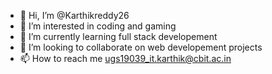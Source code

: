 - 👋 Hi, I’m @Karthikreddy26
- 👀 I’m interested in coding and gaming
- 🌱 I’m currently learning full stack developement
- 💞️ I’m looking to collaborate on web developement projects
- 📫 How to reach me ugs19039_it.karthik@cbit.ac.in

<!---
Karthikreddy26/Karthikreddy26 is a ✨ special ✨ repository because its `README.md` (this file) appears on your GitHub profile.
You can click the Preview link to take a look at your changes.
--->
